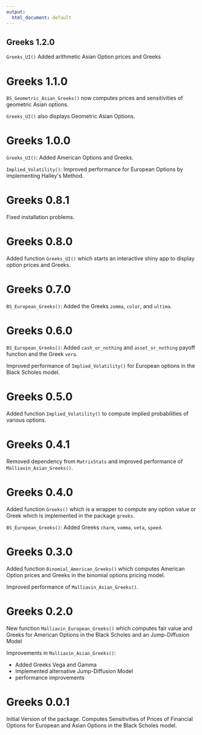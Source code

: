 ```yaml
---
output:
  html_document: default
---
```


## Greeks 1.2.0

`Greeks_UI()` Added arithmetic Asian Option prices and Greeks

# Greeks 1.1.0

`BS_Geometric_Asian_Greeks()` now computes prices and sensitivities of geometric
Asian options.

`Greeks_UI()` also displays Geometric Asian Options.

# Greeks 1.0.0

`Greeks_UI()`: Added American Options and Greeks.

`Implied_Volatility()`: Improved performance for European Options by implementing
Halley's Method.

# Greeks 0.8.1

Fixed installation problems.

# Greeks 0.8.0

Added function `Greeks_UI()` which starts an interactive shiny app to display
option prices and Greeks.

# Greeks 0.7.0

`BS_European_Greeks()`: Added the Greeks `zomma`, `color`, and `ultima`.

# Greeks 0.6.0

`BS_European_Greeks()`: Added `cash_or_nothing` and `asset_or_nothing` payoff
function and the Greek `vera`.

Improved performance of `Implied_Volatility()` for European options in the Black
Scholes model.

# Greeks 0.5.0

Added function `Implied_Volatility()` to compute implied probabilities of
various options.

# Greeks 0.4.1

Removed dependency from `MatrixStats` and improved performance of
`Malliavin_Asian_Greeks()`.

# Greeks 0.4.0

Added function `Greeks()` which is a wrapper to compute any option value or
Greek which is implemented in the package `greeks`.

`BS_European_Greeks()`: Added Greeks `charm`, `vomma`, `veta`, `speed`.

# Greeks 0.3.0

Added function `Binomial_American_Greeks()` which computes American Option
prices and Greeks in the binomial options pricing model.

Improved performance of `Malliavin_Asian_Greeks()`.

# Greeks 0.2.0

New function `Malliavin_European_Greeks()` which computes fair value and Greeks
for American Options in the Black Scholes and an Jump-Diffusion Model

Improvements in `Malliavin_Asian_Greeks()`:

  - Added Greeks Vega and Gamma
  - Implemented alternative Jump-Diffusion Model
  - performance improvements


# Greeks 0.0.1

Initial Version of the package. Computes Sensitivities of Prices of Financial
Options for European and Asian Options in the Black Scholes model.

